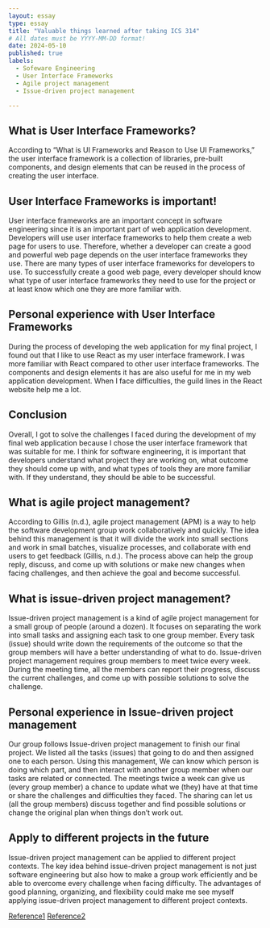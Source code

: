 ```yaml
---
layout: essay
type: essay
title: "Valuable things learned after taking ICS 314"
# All dates must be YYYY-MM-DD format!
date: 2024-05-10
published: true
labels:
  - Sofeware Engineering
  - User Interface Frameworks
  - Agile project management
  - Issue-driven project management

---
```


## What is User Interface Frameworks?

According to “What is UI Frameworks and Reason to Use UI Frameworks,” the user interface framework is a collection of libraries, pre-built components, and design elements that can be reused in the process of creating the user interface.

## User Interface Frameworks is important!

User interface frameworks are an important concept in software engineering since it is an important part of web application development. Developers will use user interface frameworks to help them create a web page for users to use. Therefore, whether a developer can create a good and powerful web page depends on the user interface frameworks they use. There are many types of user interface frameworks for developers to use. To successfully create a good web page, every developer should know what type of user interface frameworks they need to use for the project or at least know which one they are more familiar with.

## Personal experience with User Interface Frameworks

During the process of developing the web application for my final project, I found out that I like to use React as my user interface framework. I was more familiar with React compared to other user interface frameworks. The components and design elements it has are also useful for me in my web application development. When I face difficulties, the guild lines in the React website help me a lot.

## Conclusion

Overall, I got to solve the challenges I faced during the development of my final web application because I chose the user interface framework that was suitable for me. I think for software engineering, it is important that developers understand what project they are working on, what outcome they should come up with, and what types of tools they are more familiar with. If they understand, they should be able to be successful.


## What is agile project management?

According to Gillis (n.d.), agile project management (APM) is a way to help the software development group work collaboratively and quickly. The idea behind this management is that it will divide the work into small sections and work in small batches, visualize processes, and collaborate with end users to get feedback (Gillis, n.d.). The process above can help the group reply, discuss, and come up with solutions or make new changes when facing challenges, and then achieve the goal and become successful.


## What is issue-driven project management?

Issue-driven project management is a kind of agile project management for a small group of people (around a dozen). It focuses on separating the work into small tasks and assigning each task to one group member. Every task (issue) should write down the requirements of the outcome so that the group members will have a better understanding of what to do. Issue-driven project management requires group members to meet twice every week. During the meeting time, all the members can report their progress, discuss the current challenges, and come up with possible solutions to solve the challenge.

## Personal experience in Issue-driven project management

Our group follows Issue-driven project management to finish our final project. We listed all the tasks (issues) that going to do and then assigned one to each person. Using this management, We can know which person is doing which part, and then interact with another group member when our tasks are related or connected. The meetings twice a week can give us (every group member) a chance to update what we (they) have at that time or share the challenges and difficulties they faced. The sharing can let us (all the group members) discuss together and find possible solutions or change the original plan when things don’t work out.

## Apply to different projects in the future

Issue-driven project management can be applied to different project contexts. The key idea behind issue-driven project management is not just software engineering but also how to make a group work efficiently and be able to overcome every challenge when facing difficulty. The advantages of good planning, organizing, and flexibility could make me see myself applying issue-driven project management to different project contexts.

<a href="https://www.sencha.com/blog/what-is-ui-frameworks-and-reason-to-use-ui-frameworks/">Reference1</a>
<a href="https://www.techtarget.com/searchcio/definition/Agile-project-management">Reference2</a>
